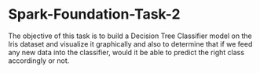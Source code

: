 # Spark-Foundation-Task-2


The objective of this task is to build a Decision Tree Classifier model on the Iris dataset and visualize it graphically and also to determine that if we feed any new data into the classifier, would it be able to predict the right class accordingly or not.
